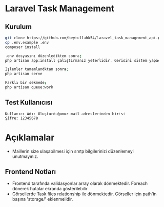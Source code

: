 # Laravel Task Management

## Kurulum

```bash
git clone https://github.com/beytullahk54/laravel_task_management_api.git 
cp .env.example .env
composer install

.env dosyasını düzenledikten sonra;
php artisan app:install çalıştırmanız yeterlidir. Gerisini sistem yapacaktır.

İşlemler tamamlandktan sonra;
php artisan serve

Farklı bir sekmede;
php artisan queue:work 
```

## Test Kullanıcısı

```
Kullanıcı Adı: Oluşturduğunuz mail adreslerinden birisi
Şifre: 12345678
```

# Açıklamalar
- Maillerin size ulaşabilmesi için smtp bilgilerinizi düzenlemeyi unutmayınız.

## Frontend Notları

- Frontend tarafında validasyonlar array olarak dönmektedir. Foreach dönerek hatalar ekranda gösterilebilir
- Görsellerde Task files relationship ile dönmektedir. Görseller için path'in başına 'storage/' eklenmelidir. 